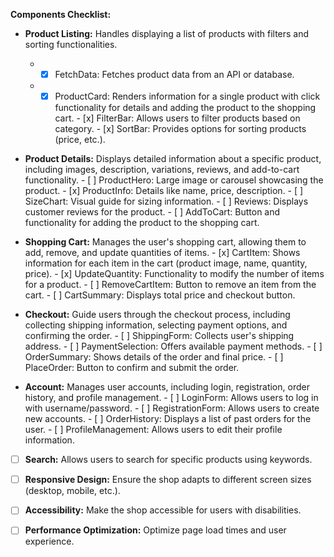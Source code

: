 **Components Checklist:**



* **Product Listing:** Handles displaying a list of products with filters and sorting functionalities.
     *   - [x] FetchData: Fetches product data from an API or database.
     *   - [x] ProductCard: Renders information for a single product with click functionality for details and adding the product to the shopping cart.
        - [x] FilterBar: Allows users to filter products based on category.
        - [x] SortBar: Provides options for sorting products (price, etc.).
              
* **Product Details:** Displays detailed information about a specific product, including images, description, variations, reviews, and add-to-cart functionality.
        - [ ] ProductHero: Large image or carousel showcasing the product.
        - [x] ProductInfo: Details like name, price, description.
        - [ ] SizeChart: Visual guide for sizing information.
        - [ ] Reviews: Displays customer reviews for the product.
        - [ ] AddToCart: Button and functionality for adding the product to the shopping cart.

* **Shopping Cart:** Manages the user's shopping cart, allowing them to add, remove, and update quantities of items. 
        - [x] CartItem: Shows information for each item in the cart (product image, name, quantity, price).
        - [x] UpdateQuantity: Functionality to modify the number of items for a product.
        - [ ] RemoveCartItem: Button to remove an item from the cart.
        - [ ] CartSummary: Displays total price and checkout button.

* **Checkout:** Guide users through the checkout process, including collecting shipping information, selecting payment options, and confirming the order.
        - [ ] ShippingForm: Collects user's shipping address.
        - [ ] PaymentSelection: Offers available payment methods.
        - [ ] OrderSummary: Shows details of the order and final price.
        - [ ] PlaceOrder: Button to confirm and submit the order.


* **Account:** Manages user accounts, including login, registration, order history, and profile management.
        - [ ] LoginForm: Allows users to log in with username/password.
      - [ ] RegistrationForm: Allows users to create new accounts.
      - [ ] OrderHistory: Displays a list of past orders for the user. 
      - [ ] ProfileManagement: Allows users to edit their profile information.
  
- [ ] **Search:** Allows users to search for specific products using keywords.


- [ ] **Responsive Design:** Ensure the shop adapts to different screen sizes (desktop, mobile, etc.).
- [ ] **Accessibility:** Make the shop accessible for users with disabilities.
- [ ] **Performance Optimization:** Optimize page load times and user experience.
